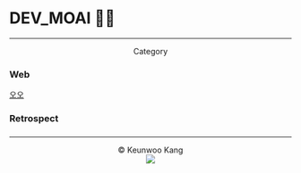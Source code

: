 # DEV_MOAI 🧑‍💻<br>

---

<center>
Category
</center>

### Web

<a href="./posts/Web/오오.md">오오</a><br>

### Retrospect

###

---

<center>
© Keunwoo Kang<br>
  <a target="_blank" href="mailto:moaikang.dev@gmail.com?subject=Hello%20Ileri,%20From%20Github"><img src="https://img.shields.io/badge/gmail-%23D14836.svg?&style=flat-square&logo=gmail&logoColor=white" /></a>
  <br>
</center>
